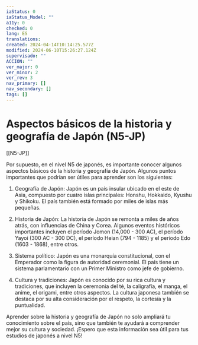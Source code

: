 ```yaml
---
iaStatus: 0
iaStatus_Model: ""
a11y: 0
checked: 0
lang: ES
translations: 
created: 2024-04-14T10:14:25.577Z
modified: 2024-06-10T15:26:27.124Z
supervisado: ""
ACCION: ""
ver_major: 0
ver_minor: 2
ver_rev: 3
nav_primary: []
nav_secondary: []
tags: []
---
```

# Aspectos básicos de la historia y geografía de Japón (N5-JP)

[[N5-JP]]

Por supuesto, en el nivel N5 de japonés, es importante conocer algunos aspectos básicos de la historia y geografía de Japón. Algunos puntos importantes que podrían ser útiles para aprender son los siguientes:

1. Geografía de Japón: Japón es un país insular ubicado en el este de Asia, compuesto por cuatro islas principales: Honshu, Hokkaido, Kyushu y Shikoku. El país también está formado por miles de islas más pequeñas.

2. Historia de Japón: La historia de Japón se remonta a miles de años atrás, con influencias de China y Corea. Algunos eventos históricos importantes incluyen el período Jomon (14,000 - 300 AC), el período Yayoi (300 AC - 300 DC), el período Heian (794 - 1185) y el período Edo (1603 - 1868), entre otros.

3. Sistema político: Japón es una monarquía constitucional, con el Emperador como la figura de autoridad ceremonial. El país tiene un sistema parlamentario con un Primer Ministro como jefe de gobierno.

4. Cultura y tradiciones: Japón es conocido por su rica cultura y tradiciones, que incluyen la ceremonia del té, la caligrafía, el manga, el anime, el origami, entre otros aspectos. La cultura japonesa también se destaca por su alta consideración por el respeto, la cortesía y la puntualidad.

Aprender sobre la historia y geografía de Japón no solo ampliará tu conocimiento sobre el país, sino que también te ayudará a comprender mejor su cultura y sociedad. ¡Espero que esta información sea útil para tus estudios de japonés a nivel N5!
